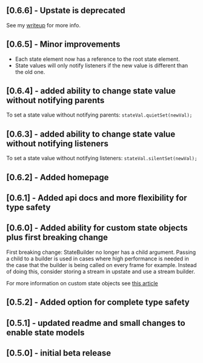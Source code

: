## [0.6.6] - Upstate is deprecated
See my [writeup](https://medium.com/@jonathan.aird/upstate-is-now-changeemitter-a-flexible-highly-composable-alternative-to-changenotifier-c837e6db493f) for more info.

## [0.6.5] - Minor improvements

 - Each state element now has a reference to the root state element.
 - State values will only notify listeners if the new value is different than the old one.

## [0.6.4] - added ability to change state value without notifying parents

To set a state value without notifying parents: 
`stateVal.quietSet(newVal);`

## [0.6.3] - added ability to change state value without notifying listeners

To set a state value without notifying listeners: 
`stateVal.silentSet(newVal);`

## [0.6.2] - Added homepage

## [0.6.1] - Added api docs and more flexibility for type safety

## [0.6.0] - Added ability for custom state objects plus first breaking change
 
First breaking change: StateBuilder no longer has a child argument. Passing a child to a builder
is used in cases where high performance is needed in the case that the builder is being called
on every frame for example. Instead of doing this, consider storing a stream in upstate and use a 
stream builder. 

For more information on custom state objects see [this article](https://medium.com/@jonathan.aird/using-upstate-with-any-kind-of-state-object-599b01ec4751)

## [0.5.2] - Added option for complete type safety

## [0.5.1] - updated readme and small changes to enable state models

## [0.5.0] - initial beta release


